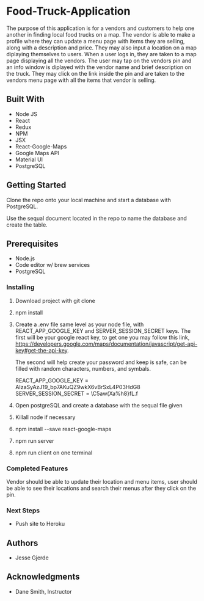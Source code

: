 # Food-Truck-Application

  The purpose of this application is for a vendors and customers to help one another in finding local food trucks on a map. The vendor is able to make a profile where they can update a menu page with items they are selling, along with a description and price. They may also input a location on a map diplaying themselves to users. 
  When a user logs in, they are taken to a map page displaying all the vendors. The user may tap on the vendors pin 
and an info window is diplayed with the vendor name and brief description on the truck. They may click on the link inside the pin and are taken to the vendors menu page with all the items that vendor is selling. 

## Built With
 - Node JS
 - React 
 - Redux
 - NPM
 - JSX
 - React-Google-Maps
 - Google Maps API
 - Material UI
 - PostgreSQL 

## Getting Started

Clone the repo onto your local machine and start a database with PostgreSQL. 

Use the sequal document located in the repo to name the database and create the table.


## Prerequisites

- Node.js 
- Code editor w/ brew services 
- PostgreSQL 

### Installing 

1. Download project with git clone
2. npm install
3. Create a .env file same level as your node file, with REACT_APP_GOOGLE_KEY and SERVER_SESSION_SECRET keys. 
    The first will be your google react key, to get one you may follow this link,
    https://developers.google.com/maps/documentation/javascript/get-api-key#get-the-api-key.
    
    The second will help create your password and keep is safe, can be filled with random characters, numbers, and symbals.
    
    REACT_APP_GOOGLE_KEY = AIzaSyAzJ19_bp7AKuQZ9wkX6vBrSxL4P03HdG8
    SERVER_SESSION_SECRET = \C5aw(Xa%h8}fL.f

4. Open postgreSQL and create a database with the sequal file given
5. Killall node if necessary
6. npm install --save react-google-maps 
7. npm run server 
8. npm run client on one terminal


### Completed Features

Vendor should be able to update their location and menu items, user should be able to see their locations and search their menus after they click on the pin. 

### Next Steps 

- Push site to Heroku 

## Authors

- Jesse Gjerde

## Acknowledgments

- Dane Smith, Instructor
